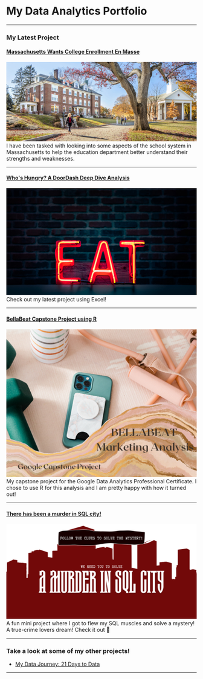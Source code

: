 # My Data Analytics Portfolio

---

### My Latest Project

#### [Massachusetts Wants College Enrollment En Masse](/MassachusettsEducationDashboard.md)
[<img src="images/MASSeduPic1.jpg?raw=true"/>](/MassachusettsEducationDashboard.md)
I have been tasked with looking into some aspects of the school system in Massachusetts to help the education department better understand
their strengths and weaknesses. 

---
#### [Who's Hungry? A DoorDash Deep Dive Analysis](https://www.linkedin.com/pulse/whos-hungry-doordash-deep-dive-analysis-jessi-jalbert/?trackingId=P0h2CZl1SqCYVzBr4M3U4g%3D%3D)
[<img src="images/Untitled design (1).png?raw=true"/>](https://www.linkedin.com/pulse/whos-hungry-doordash-deep-dive-analysis-jessi-jalbert/?trackingId=P0h2CZl1SqCYVzBr4M3U4g%3D%3D)
Check out my latest project using Excel!

---
#### [BellaBeat Capstone Project using R](https://www.kaggle.com/code/jessijalbert/bellabeat-data-analysis-capstone-project?kernelSessionId=106378749)
[<img src="images/BellaBeat Marketing Analysis.png?raw=true"/>](https://www.kaggle.com/code/jessijalbert/bellabeat-data-analysis-capstone-project?kernelSessionId=106378749)
My capstone project for the Google Data Analytics Professional Certificate. I chose to use R for this analysis and I am pretty happy with how it turned out!  

---
#### [There has been a murder in SQL city!](https://www.linkedin.com/feed/update/urn:li:activity:6985374754375430144/)
[<img src="images/A Murder IN SQL CITY.png?raw=true"/>](https://www.linkedin.com/feed/update/urn:li:activity:6985374754375430144/)
A fun mini project where I got to flew my SQL muscles and solve a mystery! A true-crime lovers dream! Check it out 🔎

---

### Take a look at some of my other projects!

- [My Data Journey: 21 Days to Data](https://www.linkedin.com/pulse/my-data-journey-21-days-jessi-jalbert/?trackingId=GU%2F74%2BdmR866GsRQecxJkw%3D%3D)


---




